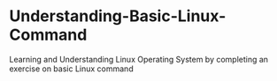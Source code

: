 # Understanding-Basic-Linux-Command
Learning and Understanding Linux Operating System by completing an exercise on basic Linux command
